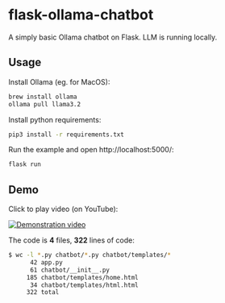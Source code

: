 flask-ollama-chatbot
=
A simply basic Ollama chatbot on Flask. LLM is running locally.


Usage
-
Install Ollama (eg. for MacOS):
```sh
brew install ollama
ollama pull llama3.2
```

Install python requirements:
```sh
pip3 install -r requirements.txt
```

Run the example and open http://localhost:5000/:
```sh
flask run
```


Demo
-
Click to play video (on YouTube):

[![Demonstration video](https://img.youtube.com/vi/zbxCjDpgnRE/0.jpg)](https://www.youtube.com/watch?v=zbxCjDpgnRE "Demonstration video")

The code is **4** files, **322** lines of code:
```sh
$ wc -l *.py chatbot/*.py chatbot/templates/*
      42 app.py
      61 chatbot/__init__.py
     185 chatbot/templates/home.html
      34 chatbot/templates/html.html
     322 total
```